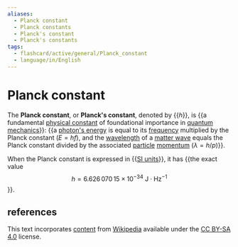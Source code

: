```yaml
---
aliases:
  - Planck constant
  - Planck constants
  - Planck's constant
  - Planck's constants
tags:
  - flashcard/active/general/Planck_constant
  - language/in/English
---
```


# Planck constant

The __Planck constant__, or __Planck's constant__, denoted by {{$h$}}, is {{a fundamental [physical constant](physical%20constant.md) of foundational importance in [quantum mechanics](quantum%20mechanics.md)}}: {{a [photon's energy](photon%20energy.md) is equal to its [frequency](frequency.md) multiplied by the Planck constant ($E = hf$), and the [wavelength](wavelength.md) of a [matter wave](matter%20mave.md) equals the Planck constant divided by the associated [particle](particle.md) [momentum](momentum.md) ($\lambda = h / p$)}}. <!--SR:!2024-10-19,66,310!2025-05-30,234,330!2024-10-26,65,270-->

When the Planck constant is expressed in {{[SI units](International%20System%20of%20Units.md)}}, it has {{the exact value $$h = 6.626\,070\,15×10^{-34}\mathrm{\ J \cdot Hz^{−1} }$$}}. <!--SR:!2024-10-18,65,310!2024-10-23,21,230-->

## references

This text incorporates [content](https://en.wikipedia.org/wiki/Planck_constant) from [Wikipedia](Wikipedia.md) available under the [CC BY-SA 4.0](https://creativecommons.org/licenses/by-sa/4.0/) license.
